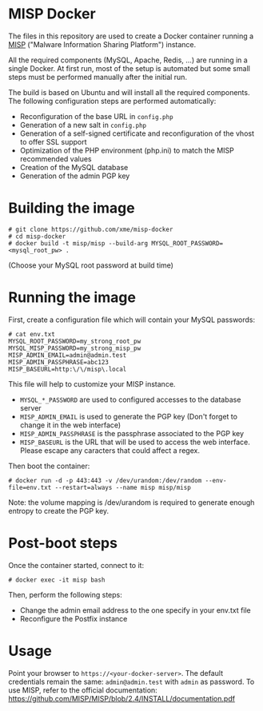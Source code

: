 MISP Docker
===========

The files in this repository are used to create a Docker container running a [MISP](http://www.misp-project.org) ("Malware Information Sharing Platform") instance.

All the required components (MySQL, Apache, Redis, ...) are running in a single Docker. At first run, most of the setup is automated but some small steps must be performed manually after the initial run.

The build is based on Ubuntu and will install all the required components. The following configuration steps are performed automatically:
* Reconfiguration of the base URL in `config.php`
* Generation of a new salt in `config.php`
* Generation of a self-signed certificate and reconfiguration of the vhost to offer SSL support
* Optimization of the PHP environment (php.ini) to match the MISP recommended values
* Creation of the MySQL database
* Generation of the admin PGP key

# Building the image

```
# git clone https://github.com/xme/misp-docker
# cd misp-docker
# docker build -t misp/misp --build-arg MYSQL_ROOT_PASSWORD=<mysql_root_pw> .
```
(Choose your MySQL root password at build time)

# Running the image

First, create a configuration file which will contain your MySQL passwords:
```
# cat env.txt
MYSQL_ROOT_PASSWORD=my_strong_root_pw
MYSQL_MISP_PASSWORD=my_strong_misp_pw
MISP_ADMIN_EMAIL=admin@admin.test
MISP_ADMIN_PASSPHRASE=abc123
MISP_BASEURL=http:\/\/misp\.local
``` 
This file will help to customize your MISP instance.
* `MYSQL_*_PASSWORD` are used to configured accesses to the database server
* `MISP_ADMIN_EMAIL` is used to generate the PGP key (Don't forget to change it in the web interface)
* `MISP_ADMIN_PASSPHRASE` is the passphrase associated to the PGP key
* `MISP_BASEURL` is the URL that will be used to access the web interface. Please escape any caracters that could affect a regex.

Then boot the container:
```
# docker run -d -p 443:443 -v /dev/urandom:/dev/random --env-file=env.txt --restart=always --name misp misp/misp
```

Note: the volume mapping is /dev/urandom is required to generate enough entropy to create the PGP key.

# Post-boot steps

Once the container started, connect to it:
```
# docker exec -it misp bash
```
Then, perform the following steps:
* Change the admin email address to the one specify in your env.txt file
* Reconfigure the Postfix instance

# Usage

Point your browser to `https://<your-docker-server>`. The default credentials remain the same:  `admin@admin.test` with `admin` as password.
To use MISP, refer to the official documentation: https://github.com/MISP/MISP/blob/2.4/INSTALL/documentation.pdf
